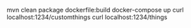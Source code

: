mvn clean package dockerfile:build
docker-compose up
curl localhost:1234/customthings
curl localhost:1234/things